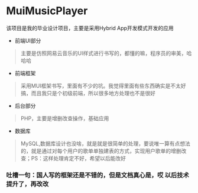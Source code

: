 # MuiMusicPlayer
该项目是我的毕业设计项目，主要是采用Hybrid App开发模式开发的应用
* 前端UI部分
>主要是仿照网易云音乐的UI样式进行书写的，都懂的嘛，程序员的审美，哈哈哈
* 前端框架
>采用MUI框架书写，里面有不少的坑。我觉得里面有些东西确实是不太好搞，而且我只是个初级前端，所以很多地方处理也不是很好
* 后台部分
> PHP，主要是增删改查操作，基础应用
* 数据库
> MySQL,数据库设计也没啥，就是就是很简单的处理，要说唯一算有点想法的，就是通过对每个用户的歌单单独建表的方式，实现用户歌单的增删改查；PS：这样处理肯定不好，希望以后能改好
### 吐槽一句：国人写的框架还是不错的，但是文档真心是，哎   以后技术提升了，再改改
